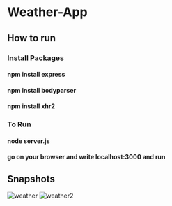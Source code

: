 # Weather-App

## How to run

### Install Packages
#### npm install express
#### npm install bodyparser
#### npm install xhr2

### To Run
#### node server.js
#### go on your browser and write localhost:3000 and run


## Snapshots
![weather](https://user-images.githubusercontent.com/122151402/229732622-150c4ae2-f775-49dd-b8b1-e409c4eab798.png)
![weather2](https://user-images.githubusercontent.com/122151402/229732659-86b2f642-c310-47a3-9732-e94c80f14c85.png)





